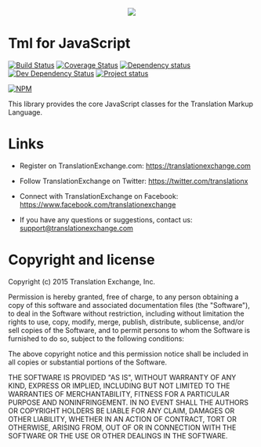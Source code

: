 <p align="center">
  <img src="https://avatars0.githubusercontent.com/u/1316274?v=3&s=200">
</p>

Tml for JavaScript
===

[![Build Status](https://travis-ci.org/translationexchange/tml-js.svg?branch=master)](https://travis-ci.org/translationexchange/tml-js)
[![Coverage Status](https://coveralls.io/repos/translationexchange/tml-js/badge.png?branch=master)](https://coveralls.io/r/translationexchange/tml-js?branch=master)
[![Dependency status](https://david-dm.org/translationexchange/tml-js/status.png)](https://david-dm.org/translationexchange/tml-js#info=dependencies&view=table) 
[![Dev Dependency Status](https://david-dm.org/translationexchange/tml-js/dev-status.png)](https://david-dm.org/translationexchange/tml-js#info=devDependencies&view=table)
[![Project status](http://stillmaintained.com/translationexchange/tml-js.png)](http://stillmaintained.com/translationexchange/tml-js.png)

[![NPM](https://nodei.co/npm/tml.png?downloads=true)](https://nodei.co/npm/tml) 

This library provides the core JavaScript classes for the Translation Markup Language.


Links
==================

* Register on TranslationExchange.com: https://translationexchange.com

* Follow TranslationExchange on Twitter: https://twitter.com/translationx

* Connect with TranslationExchange on Facebook: https://www.facebook.com/translationexchange

* If you have any questions or suggestions, contact us: support@translationexchange.com


Copyright and license
==================

Copyright (c) 2015 Translation Exchange, Inc.

Permission is hereby granted, free of charge, to any person obtaining
a copy of this software and associated documentation files (the
"Software"), to deal in the Software without restriction, including
without limitation the rights to use, copy, modify, merge, publish,
distribute, sublicense, and/or sell copies of the Software, and to
permit persons to whom the Software is furnished to do so, subject to
the following conditions:

The above copyright notice and this permission notice shall be
included in all copies or substantial portions of the Software.

THE SOFTWARE IS PROVIDED "AS IS", WITHOUT WARRANTY OF ANY KIND,
EXPRESS OR IMPLIED, INCLUDING BUT NOT LIMITED TO THE WARRANTIES OF
MERCHANTABILITY, FITNESS FOR A PARTICULAR PURPOSE AND
NONINFRINGEMENT. IN NO EVENT SHALL THE AUTHORS OR COPYRIGHT HOLDERS BE
LIABLE FOR ANY CLAIM, DAMAGES OR OTHER LIABILITY, WHETHER IN AN ACTION
OF CONTRACT, TORT OR OTHERWISE, ARISING FROM, OUT OF OR IN CONNECTION
WITH THE SOFTWARE OR THE USE OR OTHER DEALINGS IN THE SOFTWARE.
